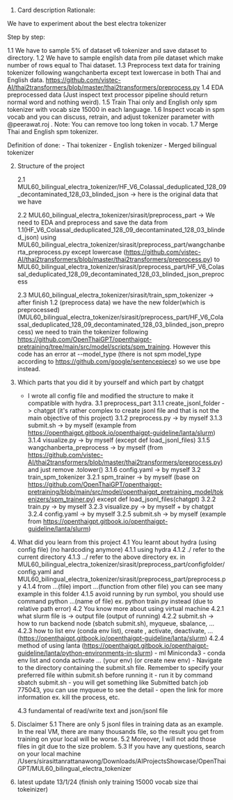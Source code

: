 1. Card description
Rationale:

We have to experiment about the best electra tokenizer

Step by step:

1.1 We have to sample 5% of dataset v6 tokenizer and save dataset to directory.
1.2 We have to sample engilsh data from pile dataset which make number of rows equal to Thai dataset.
1.3 Preprocess text data for training tokenizer following wangchanberta except text lowercase in both Thai and English data. https://github.com/vistec-AI/thai2transformers/blob/master/thai2transformers/preprocess.py
1.4 EDA preprocessed data (Just inspect text processor pipeline should return normal word and nothing weird).
1.5 Train Thai only and English only spm tokenizer with vocab size 15000 in each language.
1.6 Inspect vocab in spm vocab and you can discuss, retrain, and adjust tokenizer parameter with @peerawat.roj . Note: You can remove too long token in vocab.
1.7 Merge Thai and English spm tokenizer.

Definition of done:
    - Thai tokenizer
    - English tokenizer
    - Merged bilingual tokenizer




2. Structure of the project 

    2.1 MUL60_bilingual_electra_tokenizer/HF_V6_Colassal_deduplicated_128_09_decontaminated_128_03_blinded_json -> 
    here is the original data that we have

    2.2 MUL60_bilingual_electra_tokenizer/sirasit/preprocess_part -> 
    We need to EDA and preprocess and save the data from 1.1(HF_V6_Colassal_deduplicated_128_09_decontaminated_128_03_blinded_json) using MUL60_bilingual_electra_tokenizer/sirasit/preprocess_part/wangchanberta_preprocess.py except lowercase (https://github.com/vistec-AI/thai2transformers/blob/master/thai2transformers/preprocess.py) to MUL60_bilingual_electra_tokenizer/sirasit/preprocess_part/HF_V6_Colassal_deduplicated_128_09_decontaminated_128_03_blinded_json_preprocess

    2.3 MUL60_bilingual_electra_tokenizer/sirasit/train_spm_tokenizer -> 
    after finish 1.2 (preprocess data) we have the new folder(which is preprocessed) (MUL60_bilingual_electra_tokenizer/sirasit/preprocess_part/HF_V6_Colassal_deduplicated_128_09_decontaminated_128_03_blinded_json_preprocess) we need to train the tokenizer following https://github.com/OpenThaiGPT/openthaigpt-pretraining/tree/main/src/model/scripts/spm_training. However this code has an error at --model_type (there is not spm model_type according to https://github.com/google/sentencepiece) so we use bpe instead.



3. Which parts that you did it by yourself and which part by chatgpt
    * I wrote all config file and modified the structure to make it compatible with hydra.
    3.1 preprocess_part
        3.1.1 create_jsonl_folder -> chatgpt (it's rather complex to create jsonl file and that is not the main objective of this project)
        3.1.2 preprocess.py -> by myself 
        3.1.3 submit.sh -> by myself (example from https://openthaigpt.gitbook.io/openthaigpt-guideline/lanta/slurm)
        3.1.4 visualize.py -> by myself (except def load_jsonl_files)
        3.1.5 wangchanberta_preprocess -> by myself (from https://github.com/vistec-AI/thai2transformers/blob/master/thai2transformers/preprocess.py) and just remove .tolower()
        3.1.6 config.yaml -> by myself
    3.2 train_spm_tokenizer
        3.2.1 spm_trainer -> by myself (base on https://github.com/OpenThaiGPT/openthaigpt-pretraining/blob/main/src/model/openthaigpt_pretraining_model/tokenizers/spm_trainer.py) except def load_jsonl_files(chatgpt)
        3.2.2 train.py -> by myself
        3.2.3 visualize.py -> by myself + by chatgpt
        3.2.4 config.yaml -> by myself
        3.2.5 submit.sh -> by myself (example from https://openthaigpt.gitbook.io/openthaigpt-guideline/lanta/slurm)




4. What did you learn from this project 
    4.1 You learnt about hydra (using config file) (no hardcoding anymore)
        4.1.1 using hydra 
        4.1.2 ./ refer to the current directory 
        4.1.3 ../ refer to the above directory ex. in MUL60_bilingual_electra_tokenizer/sirasit/preprocess_part/configfolder/config.yaml and MUL60_bilingual_electra_tokenizer/sirasit/preprocess_part/preprocess.py
        4.1.4 from ...(file) import ...(function from other file) you can see many example in this folder
        4.1.5 avoid running by run symbol, you should use command python ...(name of file) ex. python train.py instead (due to relative path error)
    4.2 You know more about using virtual machine
        4.2.1 what slurm file is -> output file (output of running)
        4.2.2 submit.sh -> how to run backend node (sbatch submit.sh), myqueue, sbalance, ...
        4.2.3 how to list env (conda env list), create , activate, deactivate, ... (https://openthaigpt.gitbook.io/openthaigpt-guideline/lanta/slurm)
        4.2.4 method of using lanta (https://openthaigpt.gitbook.io/openthaigpt-guideline/lanta/python-environments-in-slurm)
            - ml Miniconda3
            - conda env list and conda activate ... (your env) (or create new env)
            - Navigate to the directory containing the submit.sh file. Remember to specify your preferred file within submit.sh before running it 
            - run it by command sbatch submit.sh
            - you will get something like Submitted batch job 775043, you can use myqueue to see the detail
            - open the link for more information ex. kill the process, etc. 
            
    4.3 fundamental of read/write text and json/jsonl file
           
    



5. Disclaimer 
    5.1 There are only 5 jsonl files in training data as an example. In the real VM, there are many thousands file, so the result you get from training on your local will be worse.
    5.2 Moreover, I will not add those files in git due to the size problem.
    5.3 If you have any questions, search on your local machine /Users/sirasittanrattanawong/Downloads/AIProjectsShowcase/OpenThaiGPT/MUL60_bilingual_electra_tokenizer

6. latest update 13/1/24 (finish only training 15000 vocab size thai tokeinizer)

